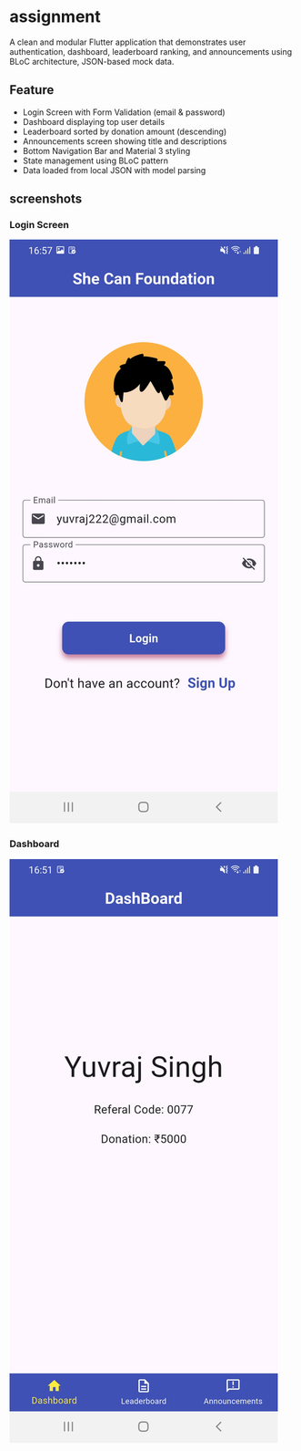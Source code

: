 # assignment

A clean and modular Flutter application that demonstrates user authentication, dashboard, leaderboard ranking, and announcements using BLoC architecture, JSON-based mock data.


## Feature
- Login Screen with Form Validation (email & password)
- Dashboard displaying top user details
- Leaderboard sorted by donation amount (descending)
- Announcements screen showing title and descriptions
- Bottom Navigation Bar and Material 3 styling
- State management using BLoC pattern
- Data loaded from local JSON with model parsing

## screenshots
### Login Screen

 ![Market Screen](https://github.com/YuvrajSingh514/assignment/blob/main/Screenshot_20250802-165727.jpg)

### Dashboard
 ![Market Screen](https://github.com/YuvrajSingh514/assignment/blob/main/Screenshot_20250802-165152.jpg)

